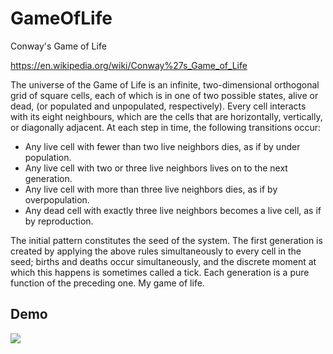 # GameOfLife
Conway's Game of Life

https://en.wikipedia.org/wiki/Conway%27s_Game_of_Life

The universe of the Game of Life is an infinite, two-dimensional orthogonal grid of square cells,
  each of which is in one of two possible states, alive or dead, (or populated and unpopulated, respectively).
  Every cell interacts with its eight neighbours, which are the cells that are horizontally, vertically,
  or diagonally adjacent. At each step in time, the following transitions occur:

* Any live cell with fewer than two live neighbors dies, as if by under population.
* Any live cell with two or three live neighbors lives on to the next generation.
* Any live cell with more than three live neighbors dies, as if by overpopulation.
* Any dead cell with exactly three live neighbors becomes a live cell, as if by reproduction.

The initial pattern constitutes the seed of the system. The first generation is created by applying
  the above rules simultaneously to every cell in the seed; births and deaths occur simultaneously,
  and the discrete moment at which this happens is sometimes called a tick. Each generation is a pure
  function of the preceding one. My game of life.

## Demo

![](./Resources/demo.gif)
